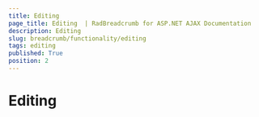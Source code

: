 ```yaml
---
title: Editing
page_title: Editing  | RadBreadcrumb for ASP.NET AJAX Documentation
description: Editing 
slug: breadcrumb/functionality/editing
tags: editing
published: True
position: 2
---
```


# Editing


